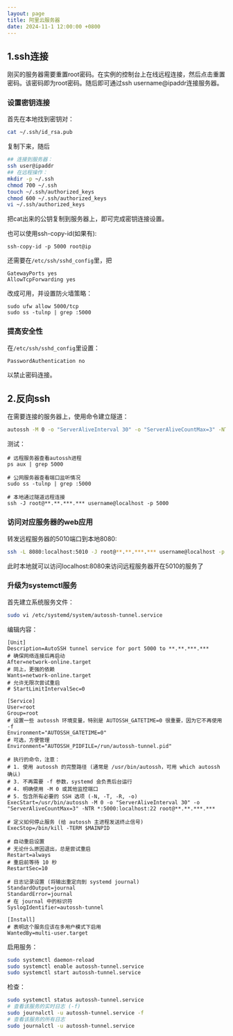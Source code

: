 ```yaml
---
layout: page
title: 阿里云服务器
date: 2024-11-1 12:00:00 +0800
---
```

## 1.ssh连接
刚买的服务器需要重置root密码。在实例的控制台上在线远程连接，然后点击重置密码。该密码即为root密码。随后即可通过ssh username@ipaddr连接服务器。

### 设置密钥连接
首先在本地找到密钥对：
```bash
cat ~/.ssh/id_rsa.pub
```
复制下来，随后
```bash
## 连接到服务器：
ssh user@ipaddr
## 在远程操作：
mkdir -p ~/.ssh
chmod 700 ~/.ssh
touch ~/.ssh/authorized_keys
chmod 600 ~/.ssh/authorized_keys
vi ~/.ssh/authorized_keys
```
把cat出来的公钥复制到服务器上，即可完成密钥连接设置。

也可以使用ssh-copy-id(如果有):
```
ssh-copy-id -p 5000 root@ip
```
还需要在`/etc/ssh/sshd_config`里，把
```
GatewayPorts yes
AllowTcpForwarding yes
```
改成可用，并设置防火墙策略：
```
sudo ufw allow 5000/tcp
sudo ss -tulnp | grep :5000
```
### 提高安全性
在`/etc/ssh/sshd_config`里设置：
```
PasswordAuthentication no
```
以禁止密码连接。

## 2.反向ssh
在需要连接的服务器上，使用命令建立隧道：
```bash
autossh -M 0 -o "ServerAliveInterval 30" -o "ServerAliveCountMax=3" -NTR *:5000:localhost:22 root@**.**.***.***
```
测试：
```
# 远程服务器查看autossh进程
ps aux | grep 5000

# 公网服务器查看端口监听情况
sudo ss -tulnp | grep :5000

# 本地通过隧道远程连接
ssh -J root@**.**.***.*** username@localhost -p 5000
```

### 访问对应服务器的web应用
转发远程服务器的5010端口到本地8080:
```bash
ssh -L 8080:localhost:5010 -J root@**.**.***.*** username@localhost -p 5000
```
此时本地就可以访问localhost:8080来访问远程服务器开在5010的服务了

### 升级为systemctl服务
首先建立系统服务文件：
```bash
sudo vi /etc/systemd/system/autossh-tunnel.service
```
编辑内容：
```
[Unit]
Description=AutoSSH tunnel service for port 5000 to **.**.***.***
# 确保网络连接后再启动
After=network-online.target 
# 同上，更强的依赖
Wants=network-online.target 
# 允许无限次尝试重启
# StartLimitIntervalSec=0 

[Service]
User=root
Group=root
# 设置一些 autossh 环境变量，特别是 AUTOSSH_GATETIME=0 很重要，因为它不再使用 -f
Environment="AUTOSSH_GATETIME=0"
# 可选，方便管理
Environment="AUTOSSH_PIDFILE=/run/autossh-tunnel.pid" 

# 执行的命令，注意：
# 1. 使用 autossh 的完整路径 (通常是 /usr/bin/autossh，可用 which autossh 确认)
# 3. 不再需要 -f 参数，systemd 会负责后台运行
# 4. 明确使用 -M 0 或其他监控端口
# 5. 包含所有必要的 SSH 选项 (-N, -T, -R, -o)
ExecStart=/usr/bin/autossh -M 0 -o "ServerAliveInterval 30" -o "ServerAliveCountMax=3" -NTR *:5000:localhost:22 root@**.**.***.***

# 定义如何停止服务 (给 autossh 主进程发送终止信号)
ExecStop=/bin/kill -TERM $MAINPID

# 自动重启设置
# 无论什么原因退出，总是尝试重启
Restart=always      
# 重启前等待 10 秒
RestartSec=10       

# 日志记录设置 (将输出重定向到 systemd journal)
StandardOutput=journal
StandardError=journal
# 在 journal 中的标识符
SyslogIdentifier=autossh-tunnel 

[Install]
# 表明这个服务应该在多用户模式下启用
WantedBy=multi-user.target 
```
启用服务：
```bash
sudo systemctl daemon-reload
sudo systemctl enable autossh-tunnel.service
sudo systemctl start autossh-tunnel.service
```
检查：
```bash
sudo systemctl status autossh-tunnel.service
# 查看该服务的实时日志 (-f)
sudo journalctl -u autossh-tunnel.service -f
# 查看该服务的所有日志
sudo journalctl -u autossh-tunnel.service
```



